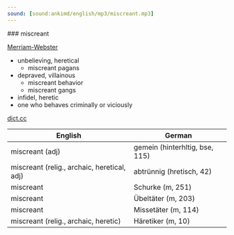 ```yaml
---
sound: [sound:ankimd/english/mp3/miscreant.mp3]
---
```


\### miscreant

[Merriam-Webster](https://www.merriam-webster.com/dictionary/miscreant)

- unbelieving, heretical
    - miscreant pagans
- depraved, villainous
    - miscreant behavior
    - miscreant gangs
- infidel, heretic
- one who behaves criminally or viciously

[dict.cc](https://www.dict.cc/miscreant)

| English        | German       |
| -------------- | ------------ |
| miscreant (adj) | gemein (hinterhltig, bse, 115) |
| miscreant (relig., archaic, heretical, adj) | abtrünnig (hretisch, 42) |
| miscreant | Schurke (m, 251) |
| miscreant | Übeltäter (m, 203) |
| miscreant | Missetäter (m, 114) |
| miscreant (relig., archaic, heretic) | Häretiker (m, 10) |
